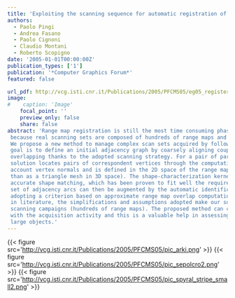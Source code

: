 ```yaml
---
title: 'Exploiting the scanning sequence for automatic registration of large sets of range maps'
authors:
  - Paolo Pingi
  - Andrea Fasano
  - Paolo Cignoni
  - Claudio Montani
  - Roberto Scopigno
date: '2005-01-01T00:00:00Z'
publication_types: ['1']
publication: '*Computer Graphics Forum*'
featured: false

url_pdf: http://vcg.isti.cnr.it/Publications/2005/PFCMS05/eg05_register_final_uploaded.pdf
image:
#    caption: 'Image'
    focal_point: ''
    preview_only: false
    share: false
abstract: 'Range map registration is still the most time consuming phase in the processing of 3D scanning data. This is because real scanning sets are composed of hundreds of range maps and their registration is still partially manual. We propose a new method to manage complex scan sets acquired by following a regular scanner pose pattern. Our goal is to define an initial adjacency graph by coarsely aligning couples of range maps that we know are partially overlapping thanks to the adopted scanning strategy. For a pair of partially overlapping range maps, our iterative solution locates pairs of correspondent vertices through the computation of a regular n&times;n kernel which takes into account vertex normals and is defined in the 2D space of the range map (represented in implicit 2D format rather than as a triangle mesh in 3D space). The shape-characterization kernel and the metrics defined give a sufficiently accurate shape matching, which has been proven to fit well the requirements of automatic registration. This initial set of adjacency arcs can then be augmented by the automatic identification of the other significant arcs, by adopting a criterion based on approximate range map overlap computation. With respect to the solutions present in literature, the simplifications and assumptions adopted make our solution specifically oriented to complex 3D scanning campaigns (hundreds of range maps). The proposed method can coarsely register range maps in parallel with the acquisition activity and this is a valuable help in assessing on site the completeness of the sampling of large objects.'
---
```

{{< figure src='http://vcg.isti.cnr.it/Publications/2005/PFCMS05/pic_arki.png' >}}
{{< figure src='http://vcg.isti.cnr.it/Publications/2005/PFCMS05/pic_sepolcro2.png' >}}
{{< figure src='http://vcg.isti.cnr.it/Publications/2005/PFCMS05/pic_spyral_stripe_small2.png' >}}
